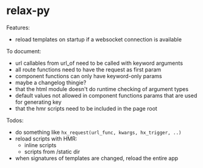 # relax-py

Features:
- reload templates on startup if a websocket connection is available

To document:

- url callables from url_of need to be called with keyword arguments
- all route functions need to have the request as first param
- component functions can only have keyword-only params
- maybe a changelog thingie?
- that the html module doesn't do runtime checking of argument types
- default values not allowed in component functions params that are used for generating key
- that the hmr scripts need to be included in the page root

Todos:

- do something like `hx_request(url_func, kwargs, hx_trigger, ..)`
- reload scripts with HMR:
  - inline scripts
  - scripts from /static dir
- when signatures of templates are changed, reload the entire app
